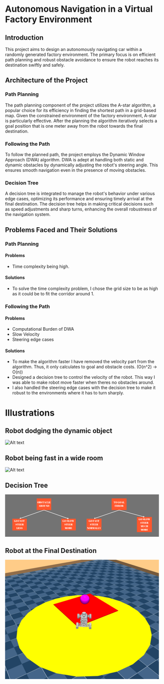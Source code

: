# Autonomous Navigation in a Virtual Factory Environment

## Introduction

This project aims to design an autonomously navigating car within a randomly generated factory environment. The primary focus is on efficient path planning and robust obstacle avoidance to ensure the robot reaches its destination swiftly and safely.

## Architecture of the Project

### Path Planning

The path planning component of the project utilizes the A-star algorithm, a popular choice for its efficiency in finding the shortest path in a grid-based map. Given the constrained environment of the factory environment, A-star is particularly effective. After the planning the algorithm iteratively selects a goal position that is one meter away from the robot towards the final destination.

### Following the Path

To follow the planned path, the project employs the Dynamic Window Approach (DWA) algorithm. DWA is adept at handling both static and dynamic obstacles by dynamically adjusting the robot's steering angle. This ensures smooth navigation even in the presence of moving obstacles.

### Decision Tree

A decision tree is integrated to manage the robot's behavior under various edge cases, optimizing its performance and ensuring timely arrival at the final destination. The decision tree helps in making critical decisions such as speed adjustments and sharp turns, enhancing the overall robustness of the navigation system.

## Problems Faced and Their Solutions

### Path Planning

#### Problems

- Time complexity being high.

#### Solutions

- To solve the time complexity problem, I chose the grid size to be as high as it could be to fit the corridor around 1.

### Following the Path

#### Problems

- Computational Burden of DWA
- Slow Velocity
- Steering edge cases

#### Solutions

- To make the algorithm faster I have removed the velocity part from the algorithm. Thus, it only calculates to goal and obstacle costs. (O(n^2) -> O(n))
- Designed a decision tree to control the velocity of the robot. This way I was able to make robot move faster when theres no obstacles around.
- I also handled the steering edge cases with the decision tree to make it robust to the environments where it has to turn sharply.

# Illustrations

## Robot dodging the dynamic object

![Alt text](/videos/dodge_gif.gif)

## Robot being fast in a wide room

![Alt text](/videos/fast_gif.gif)

## Decision Tree

![Alt text](/images/decision_tree.png)

## Robot at the Final Destination

![Alt text](/images/final_destination.png)
